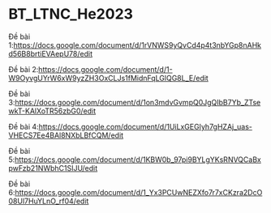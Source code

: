 # BT_LTNC_He2023
Đề bài 1:https://docs.google.com/document/d/1rVNWS9yQvCd4p4t3nbYGp8nAHkd56B8brtiEVAepU78/edit

Đề bài 2:https://docs.google.com/document/d/1-W9OyvgUYrW6xW9yzZH3OxCLJs1fMidnFqLGlQG8L_E/edit

Đề bài 3:https://docs.google.com/document/d/1on3mdvGvmpQ0JgQIbB7Yb_ZTsewkT-KAlXoTR56zbG0/edit

Đề bài 4:https://docs.google.com/document/d/1UiLxGEGIyh7gHZAj_uas-VHECS7Ee4BAl8NXbLBfCQM/edit

Đề bài 5:https://docs.google.com/document/d/1KBW0b_97pi9BYLgYKsRNVQCaBxpwFzb21NWbhC1SIJU/edit

Đề bài 6:https://docs.google.com/document/d/1_Yx3PCUwNEZXfo7r7xCKzra2DcO08Ul7HuYLnO_rf04/edit
